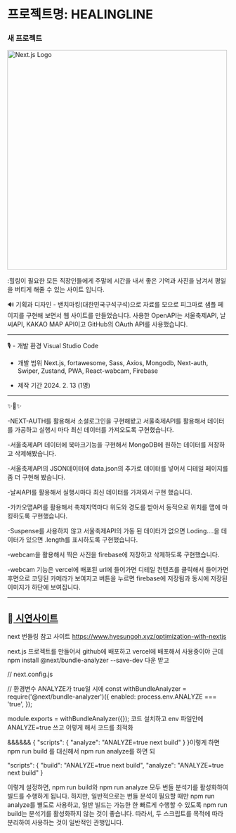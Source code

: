 # 프로젝트명: HEALINGLINE


### 새 프로젝트
<img src="https://modulabs.co.kr/wp-content/uploads/2023/10/nextjs14-1536x864.png" alt="Next.js Logo" width="500" height="auto">

:힐링이 필요한 모든 직장인들에게 주말에 시간을 내서 좋은 기억과 사진을 남겨서 평일을 버티게 해줄 수 있는 사이트 입니다.

🔊 
기획과 디자인 - 밴치마킹(대한민국구석구석)으로 자료를 모으로 피그마로 샘플 페이지를 구현해 보면서 웹 사이트를 만들었습니다. 사용한 OpenAPI는 서울축제API, 날씨API, KAKAO MAP API이고 GitHub의 OAuth API를 사용했습니다.

-------------

 🎙️ - 개발 환경
      Visual Studio Code

   - 개발 범위
     Next.js, fortawesome, Sass, Axios, Mongodb, Next-auth, Swiper, Zustand, PWA, React-wabcam, Firebase
 
   - 제작 기간
     2024. 2. 13 (1명)

-------------
✨🎺✨

-NEXT-AUTH를 활용해서 소셜로그인을 구현해봤고 서울축제API를 활용해서 데이터를 가공하고 실행시 마다 최신 데이터를 가져오도록 구현했습니다.

-서울축제API 데이터에 북마크기능을 구현해서 MongoDB에 원하는 데이터를 저장하고 삭제해봤습니다. 

-서울축제API의 JSON데이터에 data.json의 추가로 데이터를 넣어서 디테일 페이지를 좀 더 구현해 봤습니다.

-날씨API를 활용해서 실행시마다 최신 데이터를 가져와서 구현 했습니다. 

-카카오맵API를 활용해서 축제지역마다 위도와 경도를 받아서 동적으로 위치를 맵에 마킹하도록 구현했습니다. 

-Suspense를 사용하지 않고 서울축제API의 가동 된 데이터가 없으면 Loding....을 데이터가 있으면 .length를 표시하도록 구현했습니다.

-webcam을 활용해서 찍은 사진을 firebase에 저장하고 삭제하도록 구현했습니다.

-webcam 기능은 vercel에 배포된 url에 들어가면 디테일 컨텐츠를 클릭해서 들어가면 후면으로 코딩된 카메라가 보여지고 버튼을 누르면 firebase에 저장됨과 동시에 저장된 이미지가 하단에 보여집니다.

-------------
## 📢<a href="https://nextprolast.vercel.app/"> 시연사이트 <a/>


next 번들링 참고 사이트 https://www.hyesungoh.xyz/optimization-with-nextjs


next.js 프로젝트를 만들어서 github에 배포하고 vercel에 배포해서 사용중이야 근데 
npm install @next/bundle-analyzer --save-dev 다운 받고


// next.config.js

// 환경변수 ANALYZE가 true일 시에
const withBundleAnalyzer = require('@next/bundle-analyzer')({
    enabled: process.env.ANALYZE === 'true',
});

module.exports = withBundleAnalyzer({});
코드 설치하고
env 파일안에 ANALYZE=true 쓰고 이렇게 해서 코드를 최적화

&&&&&&
{
  "scripts": {
    "analyze": "ANALYZE=true next build"
  }
}이렇게 하면 npm run build 를 대신해서 npm run analyze를 하면 되

"scripts": {
  "build": "ANALYZE=true next build",
  "analyze": "ANALYZE=true next build"
}

이렇게 설정하면, npm run build와 npm run analyze 모두 번들 분석기를 활성화하여 빌드를 수행하게 됩니다. 
하지만, 일반적으로는 번들 분석이 필요할 때만 npm run analyze를 별도로 사용하고, 
일반 빌드는 가능한 한 빠르게 수행할 수 있도록 npm run build는 분석기를 활성화하지 않는 것이 좋습니다. 
따라서, 두 스크립트를 목적에 따라 분리하여 사용하는 것이 일반적인 관행입니다.
